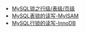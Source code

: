 - [MySQL锁之行级/表级/页级](http://www.hollischuang.com/archives/914)
- [MySQL表锁的读写-MyISAM](http://www.hollischuang.com/archives/1728)
- [MySQL行锁的读写-InnoDB](http://www.hollischuang.com/archives/923)

